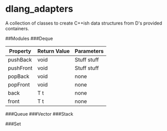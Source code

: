 # dlang_adapters
A collection of classes to create C++ish data structures from D's provided containers.

##Modules
###Deque

|Property |Return Value|Parameters |
|---------|------------|-----------|
|pushBack |void        |Stuff stuff|
|pushFront|void        |Stuff stuff|
|popBack  |void        |none       |
|popFront |void        |none       |
|back     |T t         |none       |
|front    |T t         |none       |

###Queue
###Vector
###Stack

###Set
